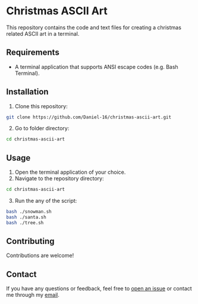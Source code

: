 # Christmas ASCII Art

This repository contains the code and text files for creating a christmas related ASCII art in a terminal.

## Requirements

- A terminal application that supports ANSI escape codes (e.g. Bash Terminal).

## Installation

1. Clone this repository:

```bash
git clone https://github.com/Daniel-16/christmas-ascii-art.git
```

2. Go to folder directory:

```bash
cd christmas-ascii-art
```

## Usage

1. Open the terminal application of your choice.
2. Navigate to the repository directory:

```bash
cd christmas-ascii-art
```

3. Run the any of the script:

```bash
bash ./snowman.sh
bash ./santa.sh
bash ./tree.sh
```

## Contributing

Contributions are welcome!

## Contact

If you have any questions or feedback, feel free to [open an issue](https://github.com/user/repo/issues/new) or contact me through my [email](mailto:danieloloruntoba681@gmail.com).
